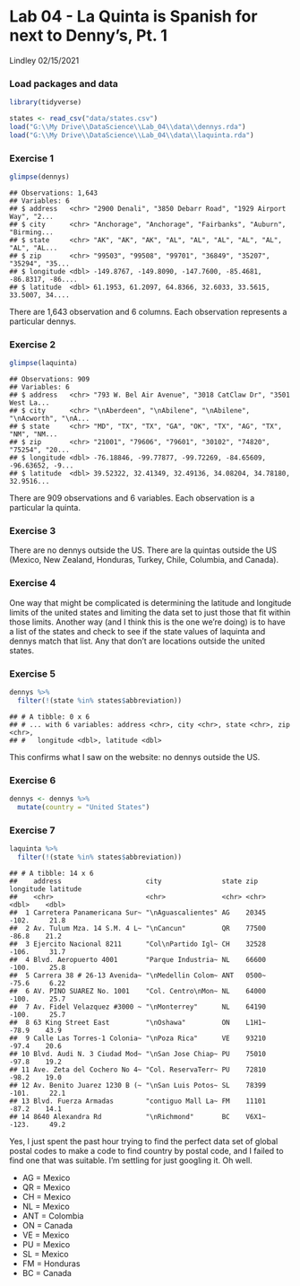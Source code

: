 Lab 04 - La Quinta is Spanish for next to Denny’s, Pt. 1
================
Lindley
02/15/2021

### Load packages and data

``` r
library(tidyverse) 
```

``` r
states <- read_csv("data/states.csv")
load("G:\\My Drive\\DataScience\\Lab_04\\data\\dennys.rda")
load("G:\\My Drive\\DataScience\\Lab_04\\data\\laquinta.rda")
```

### Exercise 1

``` r
glimpse(dennys)
```

    ## Observations: 1,643
    ## Variables: 6
    ## $ address   <chr> "2900 Denali", "3850 Debarr Road", "1929 Airport Way", "2...
    ## $ city      <chr> "Anchorage", "Anchorage", "Fairbanks", "Auburn", "Birming...
    ## $ state     <chr> "AK", "AK", "AK", "AL", "AL", "AL", "AL", "AL", "AL", "AL...
    ## $ zip       <chr> "99503", "99508", "99701", "36849", "35207", "35294", "35...
    ## $ longitude <dbl> -149.8767, -149.8090, -147.7600, -85.4681, -86.8317, -86....
    ## $ latitude  <dbl> 61.1953, 61.2097, 64.8366, 32.6033, 33.5615, 33.5007, 34....

There are 1,643 observation and 6 columns. Each observation represents a
particular dennys.

### Exercise 2

``` r
glimpse(laquinta)
```

    ## Observations: 909
    ## Variables: 6
    ## $ address   <chr> "793 W. Bel Air Avenue", "3018 CatClaw Dr", "3501 West La...
    ## $ city      <chr> "\nAberdeen", "\nAbilene", "\nAbilene", "\nAcworth", "\nA...
    ## $ state     <chr> "MD", "TX", "TX", "GA", "OK", "TX", "AG", "TX", "NM", "NM...
    ## $ zip       <chr> "21001", "79606", "79601", "30102", "74820", "75254", "20...
    ## $ longitude <dbl> -76.18846, -99.77877, -99.72269, -84.65609, -96.63652, -9...
    ## $ latitude  <dbl> 39.52322, 32.41349, 32.49136, 34.08204, 34.78180, 32.9516...

There are 909 observations and 6 variables. Each observation is a
particular la quinta.

### Exercise 3

There are no dennys outside the US. There are la quintas outside the US
(Mexico, New Zealand, Honduras, Turkey, Chile, Columbia, and Canada).

### Exercise 4

One way that might be complicated is determining the latitude and
longitude limits of the united states and limiting the data set to just
those that fit within those limits. Another way (and I think this is the
one we’re doing) is to have a list of the states and check to see if the
state values of laquinta and dennys match that list. Any that don’t are
locations outside the united states.

### Exercise 5

``` r
dennys %>%
  filter(!(state %in% states$abbreviation))
```

    ## # A tibble: 0 x 6
    ## # ... with 6 variables: address <chr>, city <chr>, state <chr>, zip <chr>,
    ## #   longitude <dbl>, latitude <dbl>

This confirms what I saw on the website: no dennys outside the US.

### Exercise 6

``` r
dennys <- dennys %>%
  mutate(country = "United States")
```

### Exercise 7

``` r
laquinta %>%
  filter(!(state %in% states$abbreviation))
```

    ## # A tibble: 14 x 6
    ##    address                     city               state zip   longitude latitude
    ##    <chr>                       <chr>              <chr> <chr>     <dbl>    <dbl>
    ##  1 Carretera Panamericana Sur~ "\nAguascalientes" AG    20345    -102.     21.8 
    ##  2 Av. Tulum Mza. 14 S.M. 4 L~ "\nCancun"         QR    77500     -86.8    21.2 
    ##  3 Ejercito Nacional 8211      "Col\nPartido Igl~ CH    32528    -106.     31.7 
    ##  4 Blvd. Aeropuerto 4001       "Parque Industria~ NL    66600    -100.     25.8 
    ##  5 Carrera 38 # 26-13 Avenida~ "\nMedellin Colom~ ANT   0500~     -75.6     6.22
    ##  6 AV. PINO SUAREZ No. 1001    "Col. Centro\nMon~ NL    64000    -100.     25.7 
    ##  7 Av. Fidel Velazquez #3000 ~ "\nMonterrey"      NL    64190    -100.     25.7 
    ##  8 63 King Street East         "\nOshawa"         ON    L1H1~     -78.9    43.9 
    ##  9 Calle Las Torres-1 Colonia~ "\nPoza Rica"      VE    93210     -97.4    20.6 
    ## 10 Blvd. Audi N. 3 Ciudad Mod~ "\nSan Jose Chiap~ PU    75010     -97.8    19.2 
    ## 11 Ave. Zeta del Cochero No 4~ "Col. ReservaTerr~ PU    72810     -98.2    19.0 
    ## 12 Av. Benito Juarez 1230 B (~ "\nSan Luis Potos~ SL    78399    -101.     22.1 
    ## 13 Blvd. Fuerza Armadas        "contiguo Mall La~ FM    11101     -87.2    14.1 
    ## 14 8640 Alexandra Rd           "\nRichmond"       BC    V6X1~    -123.     49.2

Yes, I just spent the past hour trying to find the perfect data set of
global postal codes to make a code to find country by postal code, and I
failed to find one that was suitable. I’m settling for just googling it.
Oh well.

  - AG = Mexico
  - QR = Mexico
  - CH = Mexico
  - NL = Mexico
  - ANT = Colombia
  - ON = Canada
  - VE = Mexico
  - PU = Mexico
  - SL = Mexico
  - FM = Honduras
  - BC = Canada
